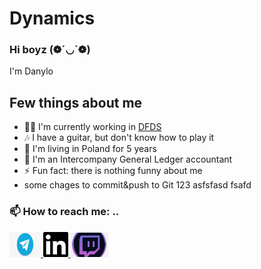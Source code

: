 # Dynamics
### Hi boyz (❁´◡`❁)
I'm Danylo

## Few things about me
- 🐱‍👤 I'm currently working in [DFDS](https://www.dfds.com/en/passenger-ferries)
- 🎶 I have a guitar, but don't know how to play it
- 🎪 I'm living in Poland for 5 years 
- 📖 I'm an Intercompany General Ledger accountant 
- ⚡ Fun fact: there is nothing funny about me
- some chages to commit&push to Git
123
asfsfasd
fsafd


### 📫 How to reach me: ..
<a href=https://t.me/DanyloKuspis/> <img src="Images/kisspng-telegram-encapsulated-postscript-transfer-5b170605610126.3859681215282355253974.jpg" width="50" height="40">
<a href=https://www.linkedin.com/in/danylo-kuspis-5ba292121/> <img src="Images/49656.png" width="40">
<a href=https://www.twitch.tv/liverpoolfanatik/> <img src="https://github.com/danylokuspis/Dynamics/blob/Branch-471/Images/png-clipart-twitchcon-fortnite-battle-royale-streaming-media-twitch-logo-purple-television.png" width="60">
